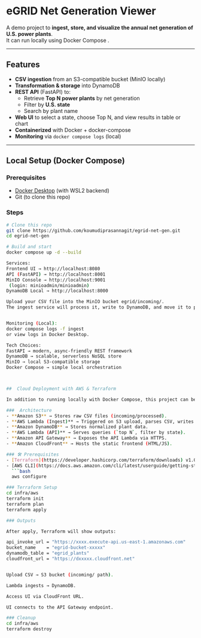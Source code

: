 # eGRID Net Generation Viewer

A demo project to **ingest, store, and visualize the annual net generation of U.S. power plants**.  
It can run locally using Docker Compose .

---

##  Features

- **CSV ingestion** from an S3-compatible bucket (MinIO locally)
- **Transformation & storage** into DynamoDB
- **REST API** (FastAPI) to:
  - Retrieve **Top N power plants** by net generation
  - Filter by **U.S. state**
  - Search by plant name
- **Web UI** to select a state, choose Top N, and view results in table or chart
- **Containerized** with Docker + docker-compose
- **Monitoring** via  `docker compose logs` (local)

---

##  Local Setup (Docker Compose)

### Prerequisites
- [Docker Desktop](https://www.docker.com/products/docker-desktop) (with WSL2 backend)
- Git (to clone this repo)

### Steps
```bash
# Clone this repo
git clone https://github.com/koumudiprasannagit/egrid-net-gen.git
cd egrid-net-gen

# Build and start
docker compose up -d --build

Services:
Frontend UI → http://localhost:8080
API (FastAPI) → http://localhost:8001
MinIO Console → http://localhost:9001
 (login: minioadmin/minioadmin)
DynamoDB Local → http://localhost:8000

Upload your CSV file into the MinIO bucket egrid/incoming/.
The ingest service will process it, write to DynamoDB, and move it to processed/.


Monitoring (Local):
docker compose logs -f ingest
or view logs in Docker Desktop.

Tech Choices:
FastAPI → modern, async-friendly REST framework
DynamoDB → scalable, serverless NoSQL store
MinIO → local S3-compatible storage
Docker Compose → simple local orchestration



##  Cloud Deployment with AWS & Terraform

In addition to running locally with Docker Compose, this project can be deployed to **AWS** using **Terraform**.

###  Architecture
- **Amazon S3** → Stores raw CSV files (incoming/processed).  
- **AWS Lambda (Ingest)** → Triggered on S3 upload, parses CSV, writes to DynamoDB.  
- **Amazon DynamoDB** → Stores normalized plant data.  
- **AWS Lambda (API)** → Serves queries (`top N`, filter by state).  
- **Amazon API Gateway** → Exposes the API Lambda via HTTPS.  
- **Amazon CloudFront** → Hosts the static frontend (HTML/JS).  

### 🛠️ Prerequisites
- [Terraform](https://developer.hashicorp.com/terraform/downloads) v1.0+  
- [AWS CLI](https://docs.aws.amazon.com/cli/latest/userguide/getting-started-install.html) configured with IAM user credentials:
  ```bash
  aws configure

### Terraform Setup
cd infra/aws
terraform init
terraform plan
terraform apply

### Outputs

After apply, Terraform will show outputs:

api_invoke_url = "https://xxxx.execute-api.us-east-1.amazonaws.com"
bucket_name    = "egrid-bucket-xxxxx"
dynamodb_table = "egrid_plants"
cloudfront_url = "https://dxxxxx.cloudfront.net"


Upload CSV → S3 bucket (incoming/ path).

Lambda ingests → DynamoDB.

Access UI via CloudFront URL.

UI connects to the API Gateway endpoint.

### Cleanup
cd infra/aws
terraform destroy